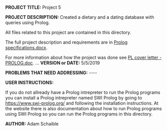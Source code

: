 **PROJECT TITLE:** Project 5

**PROJECT DESCRIPTION:**
Created a dietary and a dating database with queries using Prolog.

All files related to this project are contained in this directory.

The full project description and requirements are in [Prolog specifications.docx](https://github.com/AdamSchaible/MSU_Denver/blob/master/CS%203210%20Principles%20of%20Prog.%20Languages%20(Spring%202019)/Project%205/Prolog%20specifications.docx).

For more information about how the project was done see [PL cover letter - PROLOG.doc](https://github.com/AdamSchaible/MSU_Denver/blob/master/CS%203210%20Principles%20of%20Prog.%20Languages%20(Spring%202019)/Project%205/PL%20cover%20letter%20-%20PROLOG.doc).
...
**VERSION or DATE:** 5/5/2019

**PROBLEMS THAT NEED ADDRESSING:** ----

**USER INSTRUCTIONS:** 

If you do not allready have a Prolog intrepreter to run the Prolog programs you can install a Prolog intrepreter named SWI Prolog by going to https://www.swi-prolog.org/ and following the installation instructions. At the website there is also documentation about how to run Prolog programs using SWI Prolog so you can run the Prolog programs in this directory.

**AUTHOR:** Adam Schaible
